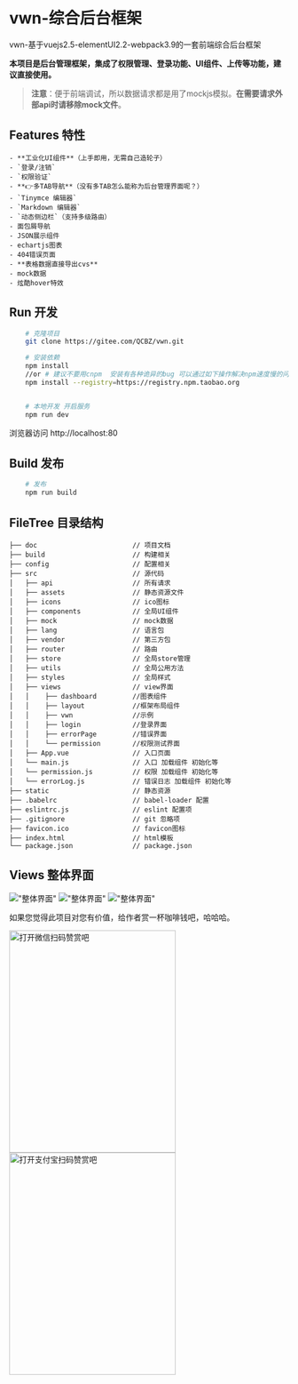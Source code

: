 # vwn-综合后台框架
vwn-基于vuejs2.5-elementUI2.2-webpack3.9的一套前端综合后台框架

**本项目是后台管理框架，集成了权限管理、登录功能、UI组件、上传等功能，建议直接使用。**
> **注意**：便于前端调试，所以数据请求都是用了mockjs模拟。**在需要请求外部api时请移除mock文件**。

## Features 特性
```
- **工业化UI组件**（上手即用，无需自己造轮子）
- `登录/注销`
- `权限验证`
- **👉多TAB导航**（没有多TAB怎么能称为后台管理界面呢？）
- `Tinymce 编辑器`
- `Markdown 编辑器`
- `动态侧边栏`（支持多级路由）
- 面包屑导航
- JSON展示组件
- echartjs图表
- 404错误页面
- **表格数据直接导出cvs**
- mock数据
- 炫酷hover特效
```
## Run 开发 
```bash
    # 克隆项目
    git clone https://gitee.com/QCBZ/vwn.git

    # 安装依赖
    npm install
    //or # 建议不要用cnpm  安装有各种诡异的bug 可以通过如下操作解决npm速度慢的问题
    npm install --registry=https://registry.npm.taobao.org


    # 本地开发 开启服务
    npm run dev


```
浏览器访问 http://localhost:80

## Build 发布
```bash
    # 发布
    npm run build

```
## FileTree 目录结构
```shell
├── doc                        // 项目文档 
├── build                      // 构建相关  
├── config                     // 配置相关
├── src                        // 源代码
│   ├── api                    // 所有请求
│   ├── assets                 // 静态资源文件
│   ├── icons                  // ico图标
│   ├── components             // 全局UI组件
│   ├── mock                   // mock数据
│   ├── lang                   // 语言包
│   ├── vendor                 // 第三方包
│   ├── router                 // 路由
│   ├── store                  // 全局store管理
│   ├── utils                  // 全局公用方法
│   ├── styles                 // 全局样式
│   ├── views                  // view界面
│   │    ├── dashboard         //图表组件
│   │    ├── layout            //框架布局组件
│   │    ├── vwn               //示例
│   │    ├── login             //登录界面
│   │    ├── errorPage         //错误界面
│   │    └── permission        //权限测试界面
│   ├── App.vue                // 入口页面
│   └── main.js                // 入口 加载组件 初始化等
│   └── permission.js          // 权限 加载组件 初始化等
│   └── errorLog.js            // 错误日志 加载组件 初始化等
├── static                     // 静态资源
├── .babelrc                   // babel-loader 配置
├── eslintrc.js                // eslint 配置项
├── .gitignore                 // git 忽略项
├── favicon.ico                // favicon图标
├── index.html                 // html模板
└── package.json               // package.json

```

## Views 整体界面

!["整体界面"](https://gitee.com/QCBZ/vwn/raw/master/doc/images/1.png)
!["整体界面"](https://gitee.com/QCBZ/vwn/raw/master/doc/images/2.png)
!["整体界面"](https://gitee.com/QCBZ/vwn/raw/master/doc/images/3.png)



如果您觉得此项目对您有价值，给作者赏一杯咖啡钱吧，哈哈哈。

<img src="https://gitee.com/QCBZ/vwn/raw/master/doc/images/wechat.JPG" align="left" width="300" height="400" alt="打开微信扫码赞赏吧">
<img src="https://gitee.com/QCBZ/vwn/raw/master/doc/images/alipay.JPG" align="left" width="300" height="400" alt="打开支付宝扫码赞赏吧">
